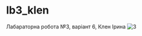 # lb3_klen
Лабараторна робота №3, варіант 6, Клен Ірина
![3](https://user-images.githubusercontent.com/120607789/208813956-3645553a-c1d0-4e96-9fe0-1350a5225207.png)
